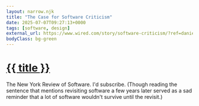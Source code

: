 ```yaml
---
layout: narrow.njk
title: "The Case for Software Criticism"
date: 2025-07-07T09:27:13+0000
tags: [software, design]
external_url: https://www.wired.com/story/software-criticism/?ref=daniel.pizza
bodyClass: bg-green
---
```

<h1><a href="{{ external_url }}">{{ title }}</a></h1>

The New York Review of Software. I'd subscribe. (Though reading the sentence that mentions revisiting software a few years later served as a sad reminder that a lot of software wouldn't survive until the revisit.)

